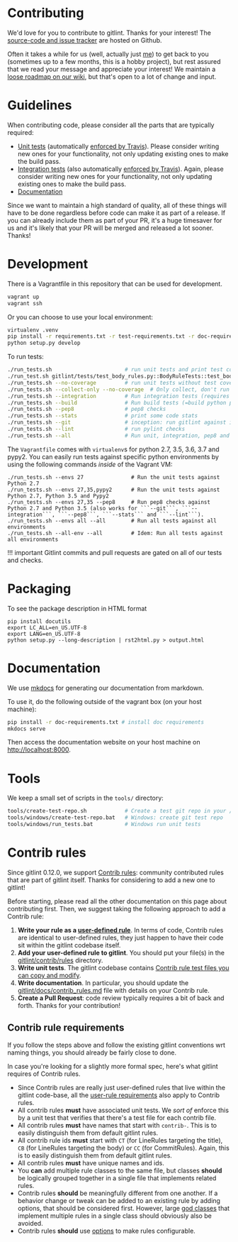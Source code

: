 # Contributing

We'd love for you to contribute to gitlint. Thanks for your interest!
The [source-code and issue tracker](https://github.com/jorisroovers/gitlint) are hosted on Github.

Often it takes a while for us (well, actually just [me](https://github.com/jorisroovers)) to get back to you
(sometimes up to a few months, this is a hobby project), but rest assured that we read your message and appreciate
your interest!
We maintain a [loose roadmap on our wiki](https://github.com/jorisroovers/gitlint/wiki/Roadmap), but
that's open to a lot of change and input.

# Guidelines

When contributing code, please consider all the parts that are typically required:

- [Unit tests](https://github.com/jorisroovers/gitlint/tree/master/gitlint/tests) (automatically
  [enforced by Travis](https://travis-ci.org/jorisroovers/gitlint)). Please consider writing
  new ones for your functionality, not only updating existing ones to make the build pass.
- [Integration tests](https://github.com/jorisroovers/gitlint/tree/master/qa) (also automatically
  [enforced by Travis](https://travis-ci.org/jorisroovers/gitlint)). Again, please consider writing new ones
  for your functionality, not only updating existing ones to make the build pass.
- [Documentation](https://github.com/jorisroovers/gitlint/tree/master/docs)

Since we want to maintain a high standard of quality, all of these things will have to be done regardless before code
can make it as part of a release. If you can already include them as part of your PR, it's a huge timesaver for us
and it's likely that your PR will be merged and released a lot sooner. Thanks!

# Development #

There is a Vagrantfile in this repository that can be used for development.
```bash
vagrant up
vagrant ssh
```

Or you can choose to use your local environment:

```bash
virtualenv .venv
pip install -r requirements.txt -r test-requirements.txt -r doc-requirements.txt
python setup.py develop
```

To run tests:
```bash
./run_tests.sh                       # run unit tests and print test coverage
./run_test.sh gitlint/tests/test_body_rules.py::BodyRuleTests::test_body_missing # run a single test
./run_tests.sh --no-coverage         # run unit tests without test coverage
./run_tests.sh --collect-only --no-coverage  # Only collect, don't run unit tests
./run_tests.sh --integration         # Run integration tests (requires that you have gitlint installed)
./run_tests.sh --build               # Run build tests (=build python package)
./run_tests.sh --pep8                # pep8 checks
./run_tests.sh --stats               # print some code stats
./run_tests.sh --git                 # inception: run gitlint against itself
./run_tests.sh --lint                # run pylint checks
./run_tests.sh --all                 # Run unit, integration, pep8 and gitlint checks


```

The ```Vagrantfile``` comes with ```virtualenv```s for python 2.7, 3.5, 3.6, 3.7 and pypy2.
You can easily run tests against specific python environments by using the following commands *inside* of the Vagrant VM:
```
./run_tests.sh --envs 27               # Run the unit tests against Python 2.7
./run_tests.sh --envs 27,35,pypy2      # Run the unit tests against Python 2.7, Python 3.5 and Pypy2
./run_tests.sh --envs 27,35 --pep8     # Run pep8 checks against Python 2.7 and Python 3.5 (also works for ```--git```, ```--integration```, ```--pep8```, ```--stats``` and ```--lint```).
./run_tests.sh --envs all --all        # Run all tests against all environments
./run_tests.sh --all-env --all         # Idem: Run all tests against all environments
```

!!! important
    Gitlint commits and pull requests are gated on all of our tests and checks.

# Packaging #

To see the package description in HTML format
```
pip install docutils
export LC_ALL=en_US.UTF-8
export LANG=en_US.UTF-8
python setup.py --long-description | rst2html.py > output.html
```

# Documentation #
We use [mkdocs](https://www.mkdocs.org/) for generating our documentation from markdown.

To use it, do the following outside of the vagrant box (on your host machine):
```bash
pip install -r doc-requirements.txt # install doc requirements
mkdocs serve
```

Then access the documentation website on your host machine on [http://localhost:8000]().

# Tools #
We keep a small set of scripts in the ```tools/``` directory:

```sh
tools/create-test-repo.sh            # Create a test git repo in your /tmp directory
tools/windows/create-test-repo.bat   # Windows: create git test repo
tools/windows/run_tests.bat          # Windows run unit tests
```

# Contrib rules
Since gitlint 0.12.0, we support [Contrib rules](../contrib_rules): community contributed rules that are part of gitlint
itself. Thanks for considering to add a new one to gitlint!

Before starting, please read all the other documentation on this page about contributing first.
Then, we suggest taking the following approach to add a Contrib rule:

1. **Write your rule as a [user-defined rule](../user_defined_rules)**. In terms of code, Contrib rules are identical to
   user-defined rules, they just happen to have their code sit within the gitlint codebase itself.
2. **Add your user-defined rule to gitlint**. You should put your file(s) in the [gitlint/contrib/rules](https://github.com/jorisroovers/gitlint/tree/master/gitlint/contrib/rules) directory.
3. **Write unit tests**. The gitlint codebase contains [Contrib rule test files you can copy and modify](https://github.com/jorisroovers/gitlint/tree/master/gitlint/tests/contrib).
4. **Write documentation**. In particular, you should update the [gitlint/docs/contrib_rules.md](https://github.com/jorisroovers/gitlint/blob/master/docs/contrib_rules.md) file with details on your Contrib rule.
5. **Create a Pull Request**: code review typically requires a bit of back and forth. Thanks for your contribution!


## Contrib rule requirements
If you follow the steps above and follow the existing gitlint conventions wrt naming things, you should already be fairly close to done.

In case you're looking for a slightly more formal spec, here's what gitlint requires of Contrib rules.

- Since Contrib rules are really just user-defined rules that live within the gitlint code-base, all the [user-rule requirements](../user_defined_rules/#rule-requirements) also apply to Contrib rules.
- All contrib rules **must** have associated unit tests. We *sort of* enforce this by a unit test that verifies that there's a
  test file for each contrib file.
- All contrib rules **must** have names that start with `contrib-`. This is to easily distinguish them from default gitlint rules.
- All contrib rule ids **must** start with `CT` (for LineRules targeting the title), `CB` (for LineRules targeting the body) or `CC` (for CommitRules). Again, this is to easily distinguish them from default gitlint rules.
- All contrib rules **must** have unique names and ids.
- You **can** add multiple rule classes to the same file, but classes **should** be logically grouped together in a single file that implements related rules.
- Contrib rules **should** be meaningfully different from one another. If a behavior change or tweak can be added to an existing rule by adding options, that should be considered first. However, large [god classes](https://en.wikipedia.org/wiki/God_object) that implement multiple rules in a single class should obviously also be avoided.
- Contrib rules **should** use [options](../user_defined_rules/#options) to make rules configurable.
